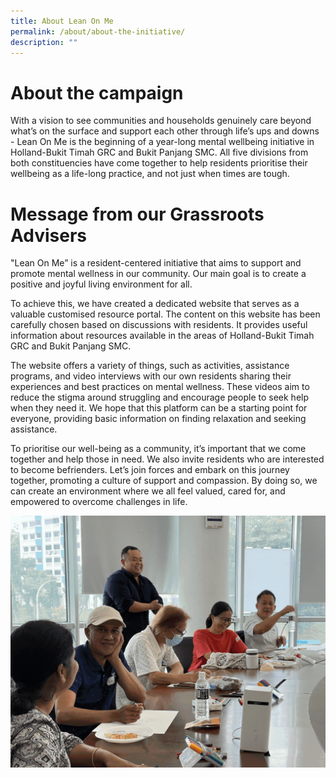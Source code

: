 ```yaml
---
title: About Lean On Me
permalink: /about/about-the-initiative/
description: ""
---
```

# About the campaign 
With a vision to see communities and households genuinely care beyond what’s on the surface and support each other through life’s ups and downs - Lean On Me is the beginning of a year-long mental wellbeing initiative in Holland-Bukit Timah GRC and Bukit Panjang SMC. All five divisions from both constituencies have come together to help residents prioritise their wellbeing as a life-long practice, and not just when times are tough.

# Message from our Grassroots Advisers
"Lean On Me” is a resident-centered initiative that aims to support and promote mental wellness in our community. Our main goal is to create a positive and joyful living environment for all.

To achieve this, we have created a dedicated website that serves as a valuable customised resource portal. The content on this website has been carefully chosen based on discussions with residents. It provides useful information about resources available in the areas of Holland-Bukit Timah GRC and Bukit Panjang SMC.

The website offers a variety of things, such as activities, assistance programs, and video interviews with our own residents sharing their experiences and best practices on mental wellness. These videos aim to reduce the stigma around struggling and encourage people to seek help when they need it. We hope that this platform can be a starting point for everyone, providing basic information on finding relaxation and seeking assistance.

To prioritise our well-being as a community, it’s important that we come together and help those in need. We also invite residents who are interested to become befrienders. Let’s join forces and embark on this journey together, promoting a culture of support and compassion. By doing so, we can create an environment where we all feel valued, cared for, and empowered to overcome challenges in life.

![](/images/events%20page.gif)